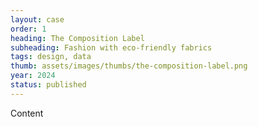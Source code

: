 ```yaml
---
layout: case
order: 1
heading: The Composition Label
subheading: Fashion with eco-friendly fabrics
tags: design, data
thumb: assets/images/thumbs/the-composition-label.png
year: 2024
status: published
---
```


Content